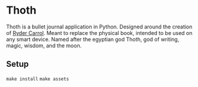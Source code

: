 # Thoth

Thoth is a bullet journal application in Python. Designed around the creation of
[Ryder Carrol](https://bulletjournal.com/pages/about). Meant to replace the physical book,
intended to be used on any smart device. Named after the egyptian god Thoth, god of writing,
magic, wisdom, and the moon.

## Setup

``make install``
``make assets``
